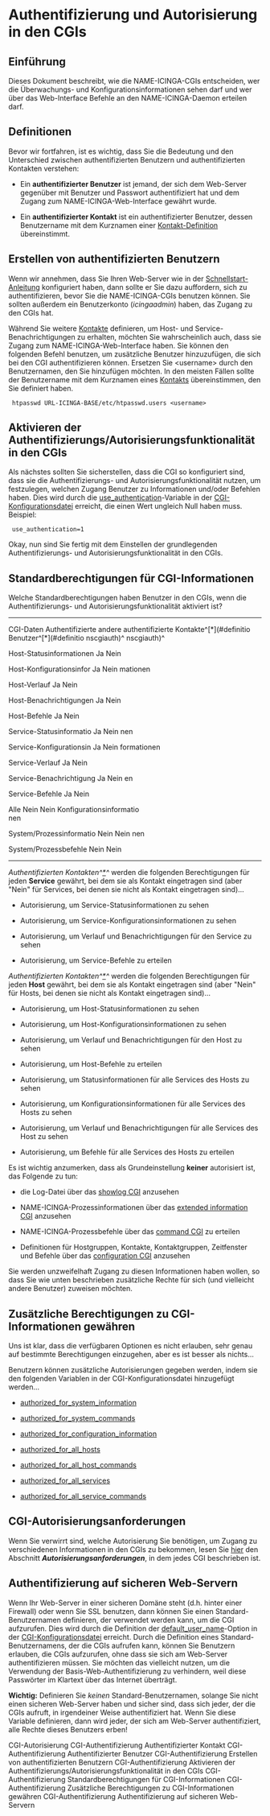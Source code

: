 Authentifizierung und Autorisierung in den CGIs
===============================================

Einführung
----------

Dieses Dokument beschreibt, wie die NAME-ICINGA-CGIs entscheiden, wer
die Überwachungs- und Konfigurationsinformationen sehen darf und wer
über das Web-Interface Befehle an den NAME-ICINGA-Daemon erteilen darf.

Definitionen
------------

Bevor wir fortfahren, ist es wichtig, dass Sie die Bedeutung und den
Unterschied zwischen authentifizierten Benutzern und authentifizierten
Kontakten verstehen:

-   Ein **authentifizierter Benutzer** ist jemand, der sich dem
    Web-Server gegenüber mit Benutzer und Passwort authentifiziert hat
    und dem Zugang zum NAME-ICINGA-Web-Interface gewährt wurde.

-   Ein **authentifizierter Kontakt** ist ein authentifizierter
    Benutzer, dessen Benutzername mit dem Kurznamen einer
    [Kontakt-Definition](#objectdefinitions-contact) übereinstimmt.

Erstellen von authentifizierten Benutzern
-----------------------------------------

Wenn wir annehmen, dass Sie Ihren Web-Server wie in der
[Schnellstart-Anleitung](#quickstart) konfiguriert haben, dann sollte er
Sie dazu auffordern, sich zu authentifizieren, bevor Sie die
NAME-ICINGA-CGIs benutzen können. Sie sollten außerdem ein Benutzerkonto
(*icingaadmin*) haben, das Zugang zu den CGIs hat.

Während Sie weitere [Kontakte](#objectdefinitions-contact) definieren,
um Host- und Service-Benachrichtigungen zu erhalten, möchten Sie
wahrscheinlich auch, dass sie Zugang zum NAME-ICINGA-Web-Interface
haben. Sie können den folgenden Befehl benutzen, um zusätzliche Benutzer
hinzuzufügen, die sich bei den CGI authentifizieren können. Ersetzen Sie
\<username\> durch den Benutzernamen, den Sie hinzufügen möchten. In den
meisten Fällen sollte der Benutzername mit dem Kurznamen eines
[Kontakts](#objectdefinitions-contact) übereinstimmen, den Sie definiert
haben.

     htpasswd URL-ICINGA-BASE/etc/htpasswd.users <username>

Aktivieren der Authentifizierungs/Autorisierungsfunktionalität in den CGIs
--------------------------------------------------------------------------

Als nächstes sollten Sie sicherstellen, dass die CGI so konfiguriert
sind, dass sie die Authentifizierungs- und Autorisierungsfunktionalität
nutzen, um festzulegen, welchen Zugang Benutzer zu Informationen
und/oder Befehlen haben. Dies wird durch die
[use\_authentication](#configcgi-use_authentication)-Variable in der
[CGI-Konfigurationsdatei](#configcgi) erreicht, die einen Wert ungleich
Null haben muss. Beispiel:

     use_authentication=1

Okay, nun sind Sie fertig mit dem Einstellen der grundlegenden
Authentifizierungs- und Autorisierungsfunktionalität in den CGIs.

Standardberechtigungen für CGI-Informationen
--------------------------------------------

Welche Standardberechtigungen haben Benutzer in den CGIs, wenn die
Authentifizierungs- und Autorisierungsfunktionalität aktiviert ist?

  ------------------------ ------------------------ ------------------------
  CGI-Daten                Authentifizierte         andere authentifizierte
                           Kontakte^[\*](#definitio Benutzer^[\*](#definitio
                           nscgiauth)^              nscgiauth)^

  Host-Statusinformationen Ja                       Nein

  Host-Konfigurationsinfor Ja                       Nein
  mationen                                          

  Host-Verlauf             Ja                       Nein

  Host-Benachrichtigungen  Ja                       Nein

  Host-Befehle             Ja                       Nein

  Service-Statusinformatio Ja                       Nein
  nen                                               

  Service-Konfigurationsin Ja                       Nein
  formationen                                       

  Service-Verlauf          Ja                       Nein

  Service-Benachrichtigung Ja                       Nein
  en                                                

  Service-Befehle          Ja                       Nein

  Alle                     Nein                     Nein
  Konfigurationsinformatio                          
  nen                                               

  System/Prozessinformatio Nein                     Nein
  nen                                               

  System/Prozessbefehle    Nein                     Nein
  ------------------------ ------------------------ ------------------------

*Authentifizierten Kontakten^[\*](#definitionscgiauth)^* werden die
folgenden Berechtigungen für jeden **Service** gewährt, bei dem sie als
Kontakt eingetragen sind (aber "Nein" für Services, bei denen sie nicht
als Kontakt eingetragen sind)...

-   Autorisierung, um Service-Statusinformationen zu sehen

-   Autorisierung, um Service-Konfigurationsinformationen zu sehen

-   Autorisierung, um Verlauf und Benachrichtigungen für den Service zu
    sehen

-   Autorisierung, um Service-Befehle zu erteilen

*Authentifizierten Kontakten^[\*](#definitionscgiauth)^* werden die
folgenden Berechtigungen für jeden **Host** gewährt, bei dem sie als
Kontakt eingetragen sind (aber "Nein" für Hosts, bei denen sie nicht als
Kontakt eingetragen sind)...

-   Autorisierung, um Host-Statusinformationen zu sehen

-   Autorisierung, um Host-Konfigurationsinformationen zu sehen

-   Autorisierung, um Verlauf und Benachrichtigungen für den Host zu
    sehen

-   Autorisierung, um Host-Befehle zu erteilen

-   Autorisierung, um Statusinformationen für alle Services des Hosts zu
    sehen

-   Autorisierung, um Konfigurationsinformationen für alle Services des
    Hosts zu sehen

-   Autorisierung, um Verlauf und Benachrichtigungen für alle Services
    des Host zu sehen

-   Autorisierung, um Befehle für alle Services des Hosts zu erteilen

Es ist wichtig anzumerken, dass als Grundeinstellung **keiner**
autorisiert ist, das Folgende zu tun:

-   die Log-Datei über das [showlog CGI](#cgis-showlog_cgi) anzusehen

-   NAME-ICINGA-Prozessinformationen über das [extended information
    CGI](#cgis-extinfo_cgi) anzusehen

-   NAME-ICINGA-Prozessbefehle über das [command CGI](#cgis-cmd_cgi) zu
    erteilen

-   Definitionen für Hostgruppen, Kontakte, Kontaktgruppen, Zeitfenster
    und Befehle über das [configuration CGI](#cgis-config_cgi) anzusehen

Sie werden unzweifelhaft Zugang zu diesen Informationen haben wollen, so
dass Sie wie unten beschrieben zusätzliche Rechte für sich (und
vielleicht andere Benutzer) zuweisen möchten.

Zusätzliche Berechtigungen zu CGI-Informationen gewähren
--------------------------------------------------------

Uns ist klar, dass die verfügbaren Optionen es nicht erlauben, sehr
genau auf bestimmte Berechtigungen einzugehen, aber es ist besser als
nichts...

Benutzern können zusätzliche Autorisierungen gegeben werden, indem sie
den folgenden Variablen in der CGI-Konfigurationsdatei hinzugefügt
werden...

-   [authorized\_for\_system\_information](#configcgi-authorized_for_system_information)

-   [authorized\_for\_system\_commands](#configcgi-authorized_for_system_commands)

-   [authorized\_for\_configuration\_information](#configcgi-authorized_for_configuration_information)

-   [authorized\_for\_all\_hosts](#configcgi-authorized_for_all_hosts)

-   [authorized\_for\_all\_host\_commands](#configcgi-authorized_for_all_host_commands)

-   [authorized\_for\_all\_services](#configcgi-authorized_for_all_services)

-   [authorized\_for\_all\_service\_commands](#configcgi-authorized_for_all_service_commands)

CGI-Autorisierungsanforderungen
-------------------------------

Wenn Sie verwirrt sind, welche Autorisierung Sie benötigen, um Zugang zu
verschiedenen Informationen in den CGIs zu bekommen, lesen Sie
[hier](#cgis) den Abschnitt ***Autorisierungsanforderungen***, in dem
jedes CGI beschrieben ist.

Authentifizierung auf sicheren Web-Servern
------------------------------------------

Wenn Ihr Web-Server in einer sicheren Domäne steht (d.h. hinter einer
Firewall) oder wenn Sie SSL benutzen, dann können Sie einen
Standard-Benutzernamen definieren, der verwendet werden kann, um die CGI
aufzurufen. Dies wird durch die Definition der
[default\_user\_name](#configcgi-default_user_name)-Option in der
[CGI-Konfigurationsdatei](#configcgi) erreicht. Durch die Definition
eines Standard-Benutzernamens, der die CGIs aufrufen kann, können Sie
Benutzern erlauben, die CGIs aufzurufen, ohne dass sie sich am
Web-Server authentifizieren müssen. Sie möchten das vielleicht nutzen,
um die Verwendung der Basis-Web-Authentifizierung zu verhindern, weil
diese Passwörter im Klartext über das Internet überträgt.

**Wichtig:** Definieren Sie *keinen* Standard-Benutzernamen, solange Sie
nicht einen sicheren Web-Server haben und sicher sind, dass sich jeder,
der die CGIs aufruft, in irgendeiner Weise authentifiziert hat. Wenn Sie
diese Variable definieren, dann wird jeder, der sich am Web-Server
authentifiziert, alle Rechte dieses Benutzers erben!

CGI-Autorisierung
CGI-Authentifizierung
Authentifizierter Kontakt
CGI-Authentifizierung
Authentifizierter Benutzer
CGI-Authentifizierung
Erstellen von authentifizierten Benutzern
CGI-Authentifizierung
Aktivieren der Authentifizierungs/Autorisierungsfunktionalität in den
CGIs
CGI-Authentifizierung
Standardberechtigungen für CGI-Informationen
CGI-Authentifizierung
Zusätzliche Berechtigungen zu CGI-Informationen gewähren
CGI-Authentifizierung
Authentifizierung auf sicheren Web-Servern
